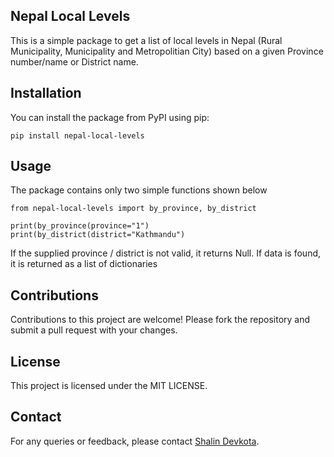 ## Nepal Local Levels

This is a simple package to get a list of local levels in Nepal (Rural Municipality,  Municipality and Metropolitian City) based on a given Province number/name or District name.

## Installation

You can install the package from PyPI using pip:
```
pip install nepal-local-levels
```
## Usage
The package contains only two simple functions  shown below

```
from nepal-local-levels import by_province, by_district

print(by_province(province="1")
print(by_district(district="Kathmandu")
```
If the supplied province / district is not valid, it returns Null. If data is found, it is returned as a list of dictionaries

## Contributions

Contributions to this project are welcome! Please fork the repository and submit a pull request with your changes.

## License

This project is licensed under the MIT LICENSE.

## Contact

For any queries or feedback, please contact [Shalin Devkota](mailto:youremail@example.com).